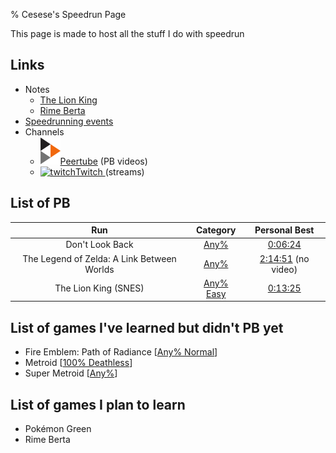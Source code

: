 % Cesese's Speedrun Page

This page is made to host all the stuff I do with speedrun

## Links

- Notes
	- [The Lion King](the_lion_king)
	- [Rime Berta](rime_berta)
- [Speedrunning events](events)
- Channels
	- [![(Peertube)](resources/peertube-logo.svg)Peertube](https://peertube.social/video-channels/37d18bc7-bd09-4660-bc51-17b9d439034d/videos) (PB videos)
	- [![twitch](resources/twitch.ico)Twitch	](https://www.twitch.tv/cesese/) (streams)


## List of PB

| Run | Category | Personal Best |
|:---:|:--------:|:-------------:|
| Don't Look Back | [Any%](https://www.speedrun.com/dont_look_back) | [0:06:24](https://invidio.us/watch?v=7QKLj0-2qrE) |
| The Legend of Zelda: A Link Between Worlds | [Any%](http://www.zeldaspeedruns.com/leaderboards/albw/any) | [2:14:51](http://www.zeldaspeedruns.com/speedruns/31561) (no video) |
| The Lion King (SNES) | [Any% Easy](https://www.speedrun.com/lionkingsnes#Any_Easy) | [0:13:25](https://peertube.social/videos/watch/f1dad5e3-3a44-4400-8518-8f53577ebeca) |

## List of games I've learned but didn't PB yet

- Fire Emblem: Path of Radiance [[Any% Normal](https://www.speedrun.com/fepor#Normal_Mode)]
- Metroid [[100% Deathless](https://www.speedrun.com/metroid_nes#100_Deathless)]
- Super Metroid [[Any%](https://www.speedrun.com/supermetroid)]

## List of games I plan to learn

- Pokémon Green
- Rime Berta
